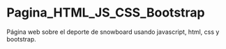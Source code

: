 # Pagina_HTML_JS_CSS_Bootstrap
Página web sobre el deporte de snowboard usando javascript, html, css y bootstrap.
